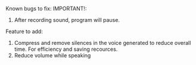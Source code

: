 Known bugs to fix:
IMPORTANT!:
1. After recording sound, program will pause.


Feature to add:
1. Compress and remove silences in the voice generated to reduce overall time. For efficiency and saving recources.
2. Reduce volume while speaking
